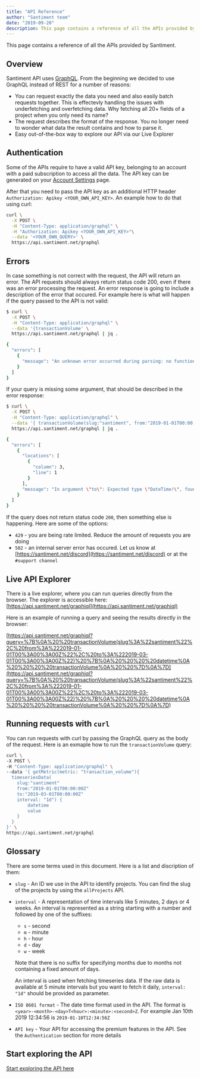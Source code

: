 ```yaml
---
title: "API Reference"
author: "Santiment team"
date: "2019-09-20"
description: This page contains a reference of all the APIs provided by Santiment.
---
```


This page contains a reference of all the APIs provided by Santiment.

## Overview

Santiment API uses [GraphQL](https://graphql.org). From the beginning we decided
to use GraphQL instead of REST for a number of reasons:

- You can request exactly the data you need and also easily batch requests together.
  This is effectevly handling the issues with underfetching and overfetching data. Why
  fetching all 20+ fields of a project when you only need its name?
- The request describes the format of the response. You no longer need
  to wonder what data the result contains and how to parse it.
- Easy out-of-the-box way to explore our API via our Live Explorer

## Authentication

Some of the APIs require to have a valid API key, belonging to an account with a
paid subscription to access all the data. The API key can be generated on your
[Account Settings](https://app.santiment.net/account#api-keys) page.

After that you need to pass the API key as an additional HTTP header
`Authorization: Apikey <YOUR_OWN_API_KEY>`. An example how to do that using curl:

```bash
curl \
  -X POST \
  -H "Content-Type: application/graphql" \
  -H "Authorization: Apikey <YOUR_OWN_API_KEY>"\
  --data '<YOUR_OWN_QUERY>' \
  https://api.santiment.net/graphql
```

## Errors

In case something is not correct with the request, the API will return an error. The API
requests should always return status code 200, even if there was an error processing the
request. An error response is going to include a description of the error that occured.
For example here is what will happen if the query passed to the API is not valid:

```bash
$ curl \
  -X POST \
  -H "Content-Type: application/graphql" \
  --data '{transactionVolume' \
  https://api.santiment.net/graphql | jq .

{
  "errors": [
    {
      "message": "An unknown error occurred during parsing: no function clause matching in Absinthe.Phase.Parse.format_raw_parse_error/1"
    }
  ]
}
```

If your query is missing some argument, that should be described in the error response:

```bash
$ curl \
  -X POST \
  -H "Content-Type: application/graphql" \
  --data '{ transactionVolume(slug:"santiment", from:"2019-01-01T00:00:00Z") { datetime transactionVolume }}' \
  https://api.santiment.net/graphql | jq .

{
  "errors": [
    {
      "locations": [
        {
          "column": 3,
          "line": 1
        }
      ],
      "message": "In argument \"to\": Expected type \"DateTime!\", found null."
    }
  ]
}
```

If the query does not return status code `200`, then something else is happening. Here are some of the options:

- `429` - you are being rate limited. Reduce the amount of requests you are doing
- `502` - an internal server error has occured. Let us know at [https://santiment.net/discord](https://santiment.net/discord)
  or at the `#support channel`

## Live API Explorer

There is a live explorer, where you can run queries directly from the browser. The
explorer is accessible here: [https://api.santiment.net/graphiql](https://api.santiment.net/graphiql)

Here is an example of running a query and seeing the results directly in the browser:

[https://api.santiment.net/graphiql?query=%7B%0A%20%20transactionVolume(slug%3A%22santiment%22%2C%20from%3A%222019-01-01T00%3A00%3A00Z%22%2C%20to%3A%222019-03-01T00%3A00%3A00Z%22)%20%7B%0A%20%20%20%20datetime%0A%20%20%20%20transactionVolume%0A%20%20%7D%0A%7D](<https://api.santiment.net/graphiql?query=%7B%0A%20%20transactionVolume(slug%3A%22santiment%22%2C%20from%3A%222019-01-01T00%3A00%3A00Z%22%2C%20to%3A%222019-03-01T00%3A00%3A00Z%22)%20%7B%0A%20%20%20%20datetime%0A%20%20%20%20transactionVolume%0A%20%20%7D%0A%7D>)

## Running requests with `curl`

You can run requests with curl by passing the GraphQL query as the body of the request. Here is an exmaple how to run the `transactionVolume` query:

```bash
curl \
-X POST \
-H "Content-Type: application/graphql" \
--data '{ getMetric(metric: "transaction_volume"){
  timeseriesData(
    slug:"santiment"
    from:"2019-01-01T00:00:00Z"
    to:"2019-03-01T00:00:00Z"
    interval: "1d") {
        datetime
        value
    }
  }
}' \
https://api.santiment.net/graphql
```

## Glossary

There are some terms used in this document. Here is a list and discription of them:

- `slug` - An ID we use in the API to identify projects. You can find the slug
  of the projects by using the `allProjects` API.
- `interval` - A representation of time intervals like 5 minutes, 2 days or 4 weeks.
  An interval is represented as a string starting with a number and followed by one of the suffixes:

  - `s` - second
  - `m` - minute
  - `h` - hour
  - `d` - day
  - `w` - week

  Note that there is no suffix for specifying months due to months not containing a fixed amount of days.

  An interval is used when fetching timeseries data. If the raw data is
  available at 5 minute intervals but you want to fetch it daily, `interval: "1d"`
  should be provided as parameter.

- `ISO 8601 format` - The date time format used in the API. The format is `<year>-<month>-<day>T<hour>:<minute>:<second>Z`.
  For example Jan 10th 2019 12:34:56 is `2019-01-10T12:34:56Z`
- `API key` - Your API for accessing the premium features in the API. See the `Authentication` section for more details

## Start exploring the API

[Start exploring the API here](/neuro-api/ape-reference/exploring/)
